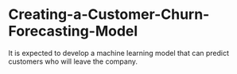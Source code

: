 # Creating-a-Customer-Churn-Forecasting-Model
It is expected to develop a machine learning model that can predict customers who will leave the company.
